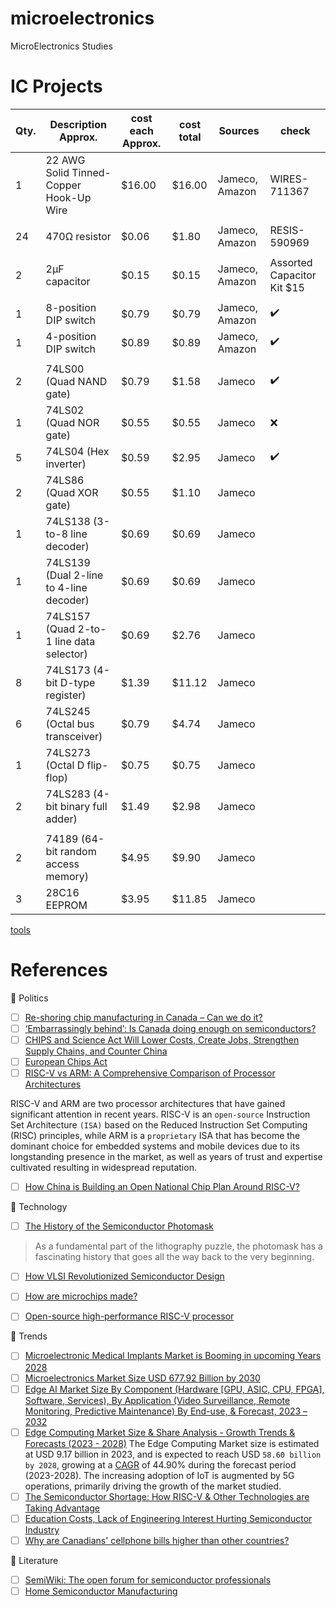# microelectronics
MicroElectronics Studies

# IC Projects


| Qty.	| Description	Approx. | cost each	Approx. | cost total	| Sources | check |
|-|-|-|-|-|-|
| 1	| 22 AWG Solid Tinned-Copper Hook-Up Wire |  $16.00	| $16.00	| Jameco, Amazon | WIRES-711367 |
| | | | | |
| 24	| 470Ω resistor | $0.06	| $1.80	| Jameco, Amazon | RESIS-590969 |
| | | | | |
| 2	| 2µF capacitor | $0.15	| $0.15	| Jameco, Amazon | Assorted Capacitor Kit $15 |
| | | | | |
| 1	| 8-position DIP switch | $0.79	| $0.79	| Jameco, Amazon | :heavy_check_mark: |
| 1	| 4-position DIP switch | $0.89	| $0.89	| Jameco, Amazon | :heavy_check_mark: |
| | | | | |
| 2	| 74LS00 (Quad NAND gate) | $0.79	| $1.58	| Jameco | :heavy_check_mark: |
| 1	| 74LS02 (Quad NOR gate) | $0.55	| $0.55	| Jameco | :x: |
| 5	| 74LS04 (Hex inverter) | $0.59	| $2.95	| Jameco | :heavy_check_mark: |
| 2	| 74LS86 (Quad XOR gate) | $0.55	| $1.10	| Jameco | 
| 1	| 74LS138 (3-to-8 line decoder) | $0.69	| $0.69	| Jameco |
| 1	| 74LS139 (Dual 2-line to 4-line decoder) | $0.69	| $0.69	| Jameco | 
| 1	| 74LS157 (Quad 2-to-1 line data selector)| $0.69	| $2.76	| Jameco |  |
| 8	| 74LS173 (4-bit D-type register) | $1.39	| $11.12	| Jameco | 
| 6	| 74LS245 (Octal bus transceiver) | $0.79	| $4.74	| Jameco | 
| 1	| 74LS273 (Octal D flip-flop) | $0.75	| $0.75	| Jameco | 
| 2	| 74LS283 (4-bit binary full adder) | $1.49	| $2.98	| Jameco | 
| | | | | |
| 2	| 74189 (64-bit random access memory) | $4.95	| $9.90	| Jameco | 
| 3	| 28C16 EEPROM | $3.95	| $11.85	| Jameco | 



[tools](tools)

# References

:round_pushpin: Politics

- [ ] [Re-shoring chip manufacturing in Canada – Can we do it?](https://www.ept.ca/2023/06/re-shoring-chip-manufacturing-in-canada-can-we-do-it/)
- [ ] [‘Embarrassingly behind’: Is Canada doing enough on semiconductors?](https://globalnews.ca/news/9787308/canada-semiconductors-taiwan-china/)
- [ ] [CHIPS and Science Act Will Lower Costs, Create Jobs, Strengthen Supply Chains, and Counter China](https://www.whitehouse.gov/briefing-room/statements-releases/2022/08/09/fact-sheet-chips-and-science-act-will-lower-costs-create-jobs-strengthen-supply-chains-and-counter-china/)
- [ ] [European Chips Act](https://commission.europa.eu/strategy-and-policy/priorities-2019-2024/europe-fit-digital-age/european-chips-act_en)
- [ ] [RISC-V vs ARM: A Comprehensive Comparison of Processor Architectures](https://www.wevolver.com/article/risc-v-vs-arm-a-comprehensive-comparison-of-processor-architectures)

RISC-V and ARM are two processor architectures that have gained significant attention in recent years. RISC-V is an `open-source` Instruction Set Architecture `(ISA)` based on the Reduced Instruction Set Computing (RISC) principles, while ARM is a `proprietary` ISA that has become the dominant choice for embedded systems and mobile devices due to its longstanding presence in the market, as well as years of trust and expertise cultivated resulting in widespread reputation. 

- [ ] [How China is Building an Open National Chip Plan Around RISC-V?](https://www.hpcwire.com/2023/07/19/how-china-is-building-an-open-national-chip-plan-around-risc-v)


:round_pushpin: Technology

- [ ] [The History of the Semiconductor Photomask](https://www.youtube.com/watch?v=Pt9NEnWmyMo)
> As a fundamental part of the lithography puzzle, the photomask has a fascinating history that goes all the way back to the very beginning.
- [ ] [How VLSI Revolutionized Semiconductor Design](https://www.youtube.com/watch?v=XgbxFVyKMMo)
- [ ] [How are microchips made?](https://www.youtube.com/watch?v=g8Qav3vIv9s)
- [ ] [Open-source high-performance RISC-V processor](https://github.com/OpenXiangShan/XiangShan)


:round_pushpin: Trends

- [ ] [Microelectronic Medical Implants Market is Booming in upcoming Years 2028](https://www.wicz.com/story/48526014/microelectronic-medical-implants-market-is-booming-in-upcoming-years-2028)
- [ ] [Microelectronics Market Size USD 677.92 Billion by 2030](https://www.vantagemarketresearch.com/industry-report/microelectronics-market-1579)
- [ ] [Edge AI Market Size By Component (Hardware \[GPU, ASIC, CPU, FPGA\], Software, Services), By Application (Video Surveillance, Remote Monitoring, Predictive Maintenance) By End-use, & Forecast, 2023 – 2032](https://www.gminsights.com/industry-analysis/edge-ai-market)
- [ ] [Edge Computing Market Size & Share Analysis - Growth Trends & Forecasts (2023 - 2028)](https://www.globenewswire.com/news-release/2023/08/16/2726720/0/en/Edge-Computing-Market-Size-Share-Analysis-Growth-Trends-Forecasts-2023-2028.html)
The Edge Computing Market size is estimated at USD 9.17 billion in 2023, and is expected to reach USD `58.60 billion by 2028`, growing at a [CAGR](https://www.investopedia.com/terms/c/cagr.asp) of 44.90% during the forecast period (2023-2028). The increasing adoption of IoT is augmented by 5G operations, primarily driving the growth of the market studied.
- [ ] [The Semiconductor Shortage: How RISC-V & Other Technologies are Taking Advantage](https://www.electropages.com/blog/2023/01/semiconductor-shortage-how-risc-v-and-other-technologies-are-taking-advantage)
- [ ] [Education Costs, Lack of Engineering Interest Hurting Semiconductor Industry](https://www.hpcwire.com/2023/05/02/education-costs-lack-of-engineering-interest-hurting-semiconductor-industry/)
- [ ] [Why are Canadians' cellphone bills higher than other countries?](https://www.cbc.ca/news/business/marketplace-high-cell-phone-bills-1.6711205)

:round_pushpin: Literature

- [ ] [SemiWiki: The open forum for semiconductor professionals](https://semiwiki.com)
- [ ] [Home Semiconductor Manufacturing](https://www.instructables.com/Home-Semiconductor-Manufacturing/)
